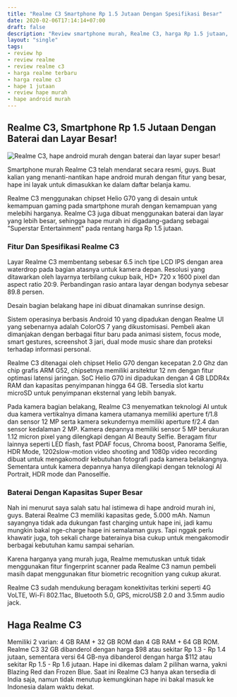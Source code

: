 ```yaml
---
title: "Realme C3 Smartphone Rp 1.5 Jutaan Dengan Spesifikasi Besar"
date: 2020-02-06T17:14:14+07:00
draft: false
description: "Review smartphone murah, Realme C3, harga Rp 1.5 jutaan, fitur mewah."
layout: "single"
tags:
- review hp
- review realme
- review realme c3
- harga realme terbaru
- harga realme c3
- hape 1 jutaan
- review hape murah
- hape android murah
---
```


## Realme C3, Smartphone Rp 1.5 Jutaan Dengan Baterai dan Layar Besar!

![Realme C3, hape android murah dengan baterai dan layar super besar!](../img/realme-c3-hape-android-murah-baterai-besar.jpg)

Smartphone murah Realme C3 telah mendarat secara resmi, guys. Buat kalian yang menanti-nantikan hape android murah dengan fitur yang besar, hape ini layak untuk dimasukkan ke dalam daftar belanja kamu.

Realme C3 menggunakan chipset Helio G70 yang di desain untuk kemampuan gaming pada smartphone murah dengan kemampuan yang melebihi harganya. Realme C3 juga dibuat menggunakan baterai dan layar yang lebih besar, sehingga hape murah ini digadang-gadang sebagai "Superstar Entertainment" pada rentang harga Rp 1.5 jutaan.

### Fitur Dan Spesifikasi Realme C3

Layar Realme C3 membentang sebesar 6.5 inch tipe LCD IPS dengan area waterdrop pada bagian atasnya untuk kamera depan. Resolusi yang ditawarkan oleh layarnya terbilang cukup baik, HD+ 720 x 1600 pixel dan aspect ratio 20:9. Perbandingan rasio antara layar dengan bodynya sebesar 89.8 persen. 

Desain bagian belakang hape ini dibuat dinamakan sunrinse design.

Sistem operasinya berbasis Android 10 yang dipadukan dengan Realme UI yang sebenarnya adalah ColorOS 7 yang dikustomisasi. Pembeli akan dimanjakan dengan berbagai fitur baru pada animasi sistem, focus mode, smart gestures, screenshot 3 jari, dual mode music share dan proteksi terhadap informasi personal.

Realme C3 ditenagai oleh chipset Helio G70 dengan kecepatan 2.0 Ghz dan chip grafis ARM G52, chipsetnya memiliki arsitektur 12 nm dengan fitur optimasi latensi jaringan. SoC Helio G70 ini dipadukan dengan 4 GB LDDR4x RAM dan kapasitas penyimpanan hingga 64 GB. Tersedia slot kartu microSD untuk penyimpanan eksternal yang lebih banyak.

Pada kamera bagian belakang, Realme C3 menyematkan teknologi AI untuk dua kamera vertikalnya dimana kamera utamanya memiliki aperture f/1.8 dan sensor 12 MP serta kamera sekundernya memiliki aperture f/2.4 dan sensor kedalaman 2 MP. Kamera depannya memiliki sensor 5 MP berukuran 1.12 micron pixel yang dilengkapi dengan AI Beauty Selfie. Beragam fitur lainnya seperti LED flash, fast PDAF focus, Chroma boost, Panorama Selfie, HDR Mode, 1202slow-motion video shooting and 1080p video recording dibuat untuk mengakomodir kebutuhan fotografi pada kamera belakangnya. Sementara untuk kamera depannya hanya dilengkapi dengan teknologi AI Portrait, HDR mode dan Panoselfie.

### Baterai Dengan Kapasitas Super Besar

Nah ini menurut saya salah satu hal istimewa di hape android murah ini, guys. Baterai Realme C3 memiliki kapasitas gede, 5.000 mAh. Namun sayangnya tidak ada dukungan fast charging untuk hape ini, jadi kamu mungkin bakal nge-charge hape ini semalaman guys. Tapi nggak perlu khawatir juga, toh sekali charge baterainya bisa cukup untuk mengakomodir berbagai kebutuhan kamu sampai seharian.

Karena harganya yang murah juga, Realme memutuskan untuk tidak menggunakan fitur fingerprint scanner pada Realme C3 namun pembeli masih dapat menggunakan fitur biometric recognition yang cukup akurat. 

Realme C3 sudah mendukung beragam konektivitas terkini seperti 4G VoLTE, Wi-Fi 802.11ac, Bluetooth 5.0, GPS, microUSB 2.0 and 3.5mm audio jack.

## Haga Realme C3

Memiliki 2 varian: 4 GB RAM + 32 GB ROM dan 4 GB RAM + 64 GB ROM. Realme C3 32 GB dibanderol dengan harga $98 atau sekitar Rp 1.3 - Rp 1.4 jutaan, sementara versi 64 GB-nya dibanderol dengan harga $112 atau sekitar Rp 1.5 - Rp 1.6 jutaan. Hape ini dikemas dalam 2 pilihan warna, yakni Blazing Red dan Frozen Blue. Saat ini Realme C3 hanya akan tersedia di India saja, namun tidak menutup kemungkinan hape ini bakal masuk ke Indonesia dalam waktu dekat.